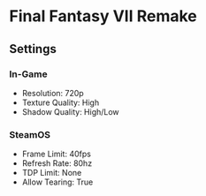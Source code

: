 # Final Fantasy VII Remake

## Settings

### In-Game

- Resolution: 720p
- Texture Quality: High
- Shadow Quality: High/Low

### SteamOS

- Frame Limit: 40fps
- Refresh Rate: 80hz
- TDP Limit: None
- Allow Tearing: True
